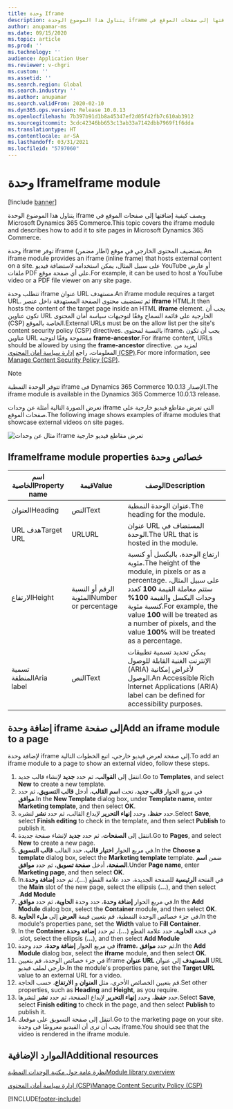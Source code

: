 ```yaml
---
title: وحدة Iframe
description: يتناول هذا الموضوع الوحدة iframe ويصف كيفية إضافتها إلى صفحات الموقع في Microsoft Dynamics 365 Commerce.
author: anupamar-ms
ms.date: 09/15/2020
ms.topic: article
ms.prod: ''
ms.technology: ''
audience: Application User
ms.reviewer: v-chgri
ms.custom: ''
ms.assetid: ''
ms.search.region: Global
ms.search.industry: ''
ms.author: anupamar
ms.search.validFrom: 2020-02-10
ms.dyn365.ops.version: Release 10.0.13
ms.openlocfilehash: 7b397b91d1b8a45347ef2d05f42fb7c610ab3912
ms.sourcegitcommit: 3cdc42346bb653c13ab33a7142dbb7969f1f6dda
ms.translationtype: HT
ms.contentlocale: ar-SA
ms.lasthandoff: 03/31/2021
ms.locfileid: "5797060"
---
```

# <a name="iframe-module"></a><span data-ttu-id="3a16a-103">وحدة Iframe</span><span class="sxs-lookup"><span data-stu-id="3a16a-103">Iframe module</span></span>

[!include [banner](includes/banner.md)]

<span data-ttu-id="3a16a-104">يتناول هذا الموضوع الوحدة iframe ويصف كيفية إضافتها إلى صفحات الموقع في Microsoft Dynamics 365 Commerce.</span><span class="sxs-lookup"><span data-stu-id="3a16a-104">This topic covers the iframe module and describes how to add it to site pages in Microsoft Dynamics 365 Commerce.</span></span>

<span data-ttu-id="3a16a-105">وحدة iframe توفر iframe (اطار مضمن) يستضيف المحتوى الخارجي في موقع.</span><span class="sxs-lookup"><span data-stu-id="3a16a-105">An iframe module provides an iframe (inline frame) that hosts external content on a site.</span></span> <span data-ttu-id="3a16a-106">على سبيل المثال، يمكن استخدامه لاستضافة فيديو YouTube أو عارض ملفات PDF على أي صفحة موقع.</span><span class="sxs-lookup"><span data-stu-id="3a16a-106">For example, it can be used to host a YouTube video or a PDF file viewer on any site page.</span></span> 

<span data-ttu-id="3a16a-107">تتطلب وحدة iframe عنوان URL مستهدف.</span><span class="sxs-lookup"><span data-stu-id="3a16a-107">An iframe module requires a target URL.</span></span> <span data-ttu-id="3a16a-108">ثم تستضيف محتوى الصفحة المستهدفة داخل عنصر **iframe‎** HTML.</span><span class="sxs-lookup"><span data-stu-id="3a16a-108">It then hosts the content of the target page inside an HTML **iframe** element.</span></span> <span data-ttu-id="3a16a-109">يجب أن تكون عناوين URL الخارجية على قائمة السماح وفقًا لتوجيهات سياسة أمان المحتوى (CSP) الخاصة بالموقع.</span><span class="sxs-lookup"><span data-stu-id="3a16a-109">External URLs must be on the allow list per the site's content security policy (CSP) directives.</span></span> <span data-ttu-id="3a16a-110">بالنسبة لمحتوى iframe، يجب أن تكون عناوين URL مسموحة وفقًا لتوجيه **frame-ancestor**.</span><span class="sxs-lookup"><span data-stu-id="3a16a-110">For iframe content, URLs should be allowed by using the **frame-ancestor** directive.</span></span> <span data-ttu-id="3a16a-111">لمزيد من المعلومات، راجع [إدارة سياسة أمان المحتوى (CSP)](manage-csp.md).</span><span class="sxs-lookup"><span data-stu-id="3a16a-111">For more information, see [Manage Content Security Policy (CSP)](manage-csp.md).</span></span>

> [!NOTE]
> <span data-ttu-id="3a16a-112">تتوفر الوحدة النمطية iframe في Dynamics 365 Commerce الإصدار 10.0.13.</span><span class="sxs-lookup"><span data-stu-id="3a16a-112">The iframe module is available in the Dynamics 365 Commerce 10.0.13 release.</span></span>

<span data-ttu-id="3a16a-113">تعرض الصورة التالية أمثلة عن وحدات iframe التي تعرض مقاطع فيديو خارجية على صفحات الموقع.</span><span class="sxs-lookup"><span data-stu-id="3a16a-113">The following image shows examples of iframe modules that showcase external videos on site pages.</span></span>

![مثال عن وحدات iframe تعرض مقاطع فيديو خارجية](./media/ecommerce-iframe.PNG)

## <a name="iframe-module-properties"></a><span data-ttu-id="3a16a-115">خصائص ‏‫وحدة Iframe</span><span class="sxs-lookup"><span data-stu-id="3a16a-115">Iframe module properties</span></span>

| <span data-ttu-id="3a16a-116">اسم الخاصية</span><span class="sxs-lookup"><span data-stu-id="3a16a-116">Property name</span></span>             | <span data-ttu-id="3a16a-117">قيمة</span><span class="sxs-lookup"><span data-stu-id="3a16a-117">Value</span></span>                 | <span data-ttu-id="3a16a-118">‏‏الوصف</span><span class="sxs-lookup"><span data-stu-id="3a16a-118">Description</span></span> |
|---------------------------|-----------------------|-------------|
| <span data-ttu-id="3a16a-119">العنوان</span><span class="sxs-lookup"><span data-stu-id="3a16a-119">Heading</span></span> | <span data-ttu-id="3a16a-120">النص</span><span class="sxs-lookup"><span data-stu-id="3a16a-120">Text</span></span> | <span data-ttu-id="3a16a-121">عنوان الوحدة النمطية.</span><span class="sxs-lookup"><span data-stu-id="3a16a-121">The heading for the module.</span></span> |
| <span data-ttu-id="3a16a-122">URL هدف</span><span class="sxs-lookup"><span data-stu-id="3a16a-122">Target URL</span></span> | <span data-ttu-id="3a16a-123">URL</span><span class="sxs-lookup"><span data-stu-id="3a16a-123">URL</span></span> | <span data-ttu-id="3a16a-124">عنوان URL المستضاف في الوحدة.</span><span class="sxs-lookup"><span data-stu-id="3a16a-124">The URL that is hosted in the module.</span></span> |
| <span data-ttu-id="3a16a-125">الارتفاع</span><span class="sxs-lookup"><span data-stu-id="3a16a-125">Height</span></span> | <span data-ttu-id="3a16a-126">الرقم أو النسبة المئوية</span><span class="sxs-lookup"><span data-stu-id="3a16a-126">Number or percentage</span></span> | <span data-ttu-id="3a16a-127">ارتفاع الوحدة، بالبكسل أو كنسبة مئوية.</span><span class="sxs-lookup"><span data-stu-id="3a16a-127">The height of the module, in pixels or as a percentage.</span></span> <span data-ttu-id="3a16a-128">على سبيل المثال، ستتم معاملة القيمة **100** كعدد وحدات البكسل والقيمة **100%** كنسبة مئوية.</span><span class="sxs-lookup"><span data-stu-id="3a16a-128">For example, the value **100** will be treated as a number of pixels, and the value **100%** will be treated as a percentage.</span></span> |
| <span data-ttu-id="3a16a-129">تسمية المنطقة</span><span class="sxs-lookup"><span data-stu-id="3a16a-129">Aria label</span></span> | <span data-ttu-id="3a16a-130">النص</span><span class="sxs-lookup"><span data-stu-id="3a16a-130">Text</span></span> | <span data-ttu-id="3a16a-131">يمكن تحديد تسمية تطبيقات الإنترنت الغنية القابلة للوصول (ARIA) لأغراض إمكانية الوصول.</span><span class="sxs-lookup"><span data-stu-id="3a16a-131">An Accessible Rich Internet Applications (ARIA) label can be defined for accessibility purposes.</span></span> |

## <a name="add-an-iframe-module-to-a-page"></a><span data-ttu-id="3a16a-132">إضافة وحدة iframe إلى صفحة</span><span class="sxs-lookup"><span data-stu-id="3a16a-132">Add an iframe module to a page</span></span>

<span data-ttu-id="3a16a-133">لإضافة وحدة iframe إلى صفحة لعرض فيديو خارجي، اتبع الخطوات التالية.</span><span class="sxs-lookup"><span data-stu-id="3a16a-133">To add an iframe module to a page to show an external video, follow these steps.</span></span>

1. <span data-ttu-id="3a16a-134">انتقل إلى **القوالب**، ثم حدد **جديد** لإنشاء قالب جديد.</span><span class="sxs-lookup"><span data-stu-id="3a16a-134">Go to **Templates**, and select **New** to create a new template.</span></span>
1. <span data-ttu-id="3a16a-135">في مربع الحوار **قالب جديد**، تحت **اسم القالب**، أدخل **قالب التسويق**، ثم حدد **موافق**.</span><span class="sxs-lookup"><span data-stu-id="3a16a-135">In the **New Template** dialog box, under **Template name**, enter **Marketing template**, and then select **OK**.</span></span>
1. <span data-ttu-id="3a16a-136">حدد **حفظ**، وحدد **إنهاء التحرير** لإيداع القالب، ثم حدد **نشر** لنشره.</span><span class="sxs-lookup"><span data-stu-id="3a16a-136">Select **Save**, select **Finish editing** to check in the template, and then select **Publish** to publish it.</span></span>
1. <span data-ttu-id="3a16a-137">انتقل إلى **الصفحات**، ثم حدد **جديد** لإنشاء صفحة جديدة.</span><span class="sxs-lookup"><span data-stu-id="3a16a-137">Go to **Pages**, and select **New** to create a new page.</span></span>
1. <span data-ttu-id="3a16a-138">في مربع الحوار **اختيار قالب**، حدد القالب **قالب التسويق**.</span><span class="sxs-lookup"><span data-stu-id="3a16a-138">In the **Choose a template** dialog box, select the **Marketing template** template.</span></span> <span data-ttu-id="3a16a-139">ضمن **اسم الصفحة**، أدخل **صفحة تسويق**، ثم حدد **موافق‏‎**.</span><span class="sxs-lookup"><span data-stu-id="3a16a-139">Under **Page name**, enter **Marketing page**, and then select **OK**.</span></span>
1. <span data-ttu-id="3a16a-140">في الفتحة **الرئيسية** للصفحة الجديدة، حدد علامة القطع (**...**)، ثم حدد **إضافة وحدة‬‏‫**.</span><span class="sxs-lookup"><span data-stu-id="3a16a-140">In the **Main** slot of the new page, select the ellipsis (**...**), and then select **Add Module**.</span></span>
1. <span data-ttu-id="3a16a-141">في مربع الحوار **إضافة وحدة**، حدد وحدة ‬‏‫**الحاوية‬**، ثم حدد **موافق**.</span><span class="sxs-lookup"><span data-stu-id="3a16a-141">In the **Add Module** dialog box, select the **Container** module, and then select **OK**.</span></span>
1. <span data-ttu-id="3a16a-142">في جزء خصائص الوحدة النمطية، قم بتعيين قيمة **العرض** إلى **ملء الحاوية**.</span><span class="sxs-lookup"><span data-stu-id="3a16a-142">In the module's properties pane, set the **Width** value to **Fill Container**.</span></span>
1. <span data-ttu-id="3a16a-143">في فتحة **الحاوية‬‬‏‫**، حدد علامة القطع (**...**)، ثم حدد **إضافة وحدة**.</span><span class="sxs-lookup"><span data-stu-id="3a16a-143">In the **Container** slot, select the ellipsis (**...**), and then select **Add Module**.</span></span>
1. <span data-ttu-id="3a16a-144">في مربع الحوار **إضافة وحدة**، حدد وحدة **iframe‎‬‏‎**، ثم حدد **موافق‏‎**.</span><span class="sxs-lookup"><span data-stu-id="3a16a-144">In the **Add Module** dialog box, select the **iframe** module, and then select **OK**.</span></span>
1. <span data-ttu-id="3a16a-145">في جزء خصائص الوحدة، قم بتعيين iframe‎ **عنوان URL‎ المستهدف** إلى عنوان URL‎ خارجي لملف فيديو.</span><span class="sxs-lookup"><span data-stu-id="3a16a-145">In the module's properties pane, set the **Target URL** value to an external URL for a video.</span></span>
1. <span data-ttu-id="3a16a-146">قم بتعيين الخصائص الأخرى، مثل **العنوان** و **الارتفاع**، حسب الحاجة.</span><span class="sxs-lookup"><span data-stu-id="3a16a-146">Set other properties, such as **Heading** and **Height**, as you require.</span></span>
1. <span data-ttu-id="3a16a-147">حدد **حفظ**، وحدد **إنهاء التحرير** لإيداع الصفحة، ثم حدد **نشر** لنشرها.</span><span class="sxs-lookup"><span data-stu-id="3a16a-147">Select **Save**, select **Finish editing** to check in the page, and then select **Publish** to publish it.</span></span>
1. <span data-ttu-id="3a16a-148">انتقل إلى صفحة التسويق على موقعك.</span><span class="sxs-lookup"><span data-stu-id="3a16a-148">Go to the marketing page on your site.</span></span> <span data-ttu-id="3a16a-149">يجب أن ترى أن الفيديو معروضًا في وحدة iframe.</span><span class="sxs-lookup"><span data-stu-id="3a16a-149">You should see that the video is rendered in the iframe module.</span></span>
 
## <a name="additional-resources"></a><span data-ttu-id="3a16a-150">الموارد الإضافية</span><span class="sxs-lookup"><span data-stu-id="3a16a-150">Additional resources</span></span>

[<span data-ttu-id="3a16a-151">نظرة عامة حول مكتبة الوحدات النمطية</span><span class="sxs-lookup"><span data-stu-id="3a16a-151">Module library overview</span></span>](starter-kit-overview.md)

[<span data-ttu-id="3a16a-152">إدارة سياسة أمان المحتوى (CSP)</span><span class="sxs-lookup"><span data-stu-id="3a16a-152">Manage Content Security Policy (CSP)</span></span>](manage-csp.md)


[!INCLUDE[footer-include](../includes/footer-banner.md)]